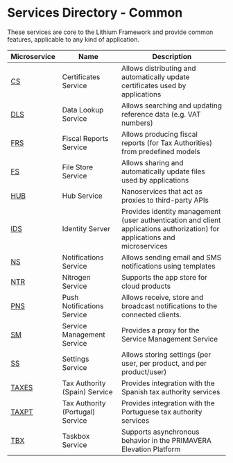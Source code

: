 # Services Directory - Common

These services are core to the Lithium Framework and provide common features, applicable to any kind of application.

| Microservice | Name | Description |
| - | - | - |
| [CS](./cs.md) | Certificates Service | Allows distributing and automatically update certificates used by applications |
| [DLS](./dls.md) | Data Lookup Service | Allows searching and updating reference data (e.g. VAT numbers) |
| [FRS](./frs.md) | Fiscal Reports Service | Allows producing fiscal reports (for Tax Authorities) from predefined models |
| [FS](./fs.md) | File Store Service | Allows sharing and automatically update files used by applications |
| [HUB](./hub.md) | Hub Service | Nanoservices that act as proxies to third-party APIs |
| [IDS](./ids.md) | Identity Server | Provides identity management (user authentication and client applications authorization) for applications and microservices |
| [NS](./ns.md) | Notifications Service | Allows sending email and SMS notifications using templates |
| [NTR](./ntr.md) | Nitrogen Service | Supports the app store for cloud products |
| [PNS](./pns.md) | Push Notifications Service | Allows receive, store and broadcast notifications to the connected clients. |
| [SM](./sm.md) | Service Management Service | Provides a proxy for the Service Management Service |
| [SS](./ss.md) | Settings Service | Allows storing settings (per user, per product, and per product/user) |
| [TAXES](./taxes.md) | Tax Authority (Spain) Service | Provides integration with the Spanish tax authority services |
| [TAXPT](./taxpt.md) | Tax Authority (Portugal) Service | Provides integration with the Portuguese tax authority services |
| [TBX](./tbx.md) | Taskbox Service | Supports asynchronous behavior in the PRIMAVERA Elevation Platform |

